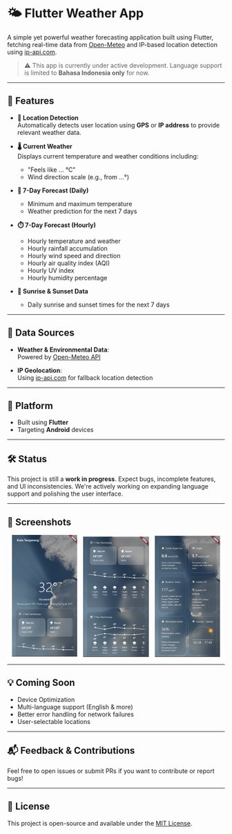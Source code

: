 # 🌤️ Flutter Weather App

A simple yet powerful weather forecasting application built using Flutter, fetching real-time data from [Open-Meteo](https://open-meteo.com/) and IP-based location detection using [ip-api.com](http://ip-api.com/json/).

> ⚠️ This app is currently under active development. Language support is limited to **Bahasa Indonesia only** for now.

---

## 🚀 Features

- **📍 Location Detection**  
  Automatically detects user location using **GPS** or **IP address** to provide relevant weather data.

- **🌡️ Current Weather**  
  Displays current temperature and weather conditions including:
  - "Feels like ... °C"
  - Wind direction scale (e.g., from ...°)

- **📅 7-Day Forecast (Daily)**  
  - Minimum and maximum temperature
  - Weather prediction for the next 7 days

- **⏱️ 7-Day Forecast (Hourly)**  
  - Hourly temperature and weather
  - Hourly rainfall accumulation
  - Hourly wind speed and direction
  - Hourly air quality index (AQI)
  - Hourly UV index
  - Hourly humidity percentage

- **🌅 Sunrise & Sunset Data**  
  - Daily sunrise and sunset times for the next 7 days

---

## 📡 Data Sources

- **Weather & Environmental Data**:  
  Powered by [Open-Meteo API](https://open-meteo.com/)

- **IP Geolocation**:  
  Using [ip-api.com](http://ip-api.com/json/) for fallback location detection

---

## 📱 Platform

- Built using **Flutter**
- Targeting **Android** devices

---

## 🛠️ Status

This project is still a **work in progress**. Expect bugs, incomplete features, and UI inconsistencies. We're actively working on expanding language support and polishing the user interface.

---

## 📸 Screenshots

<p align="center">
  <img src="assets/images/screenshot1.png" alt="Screenshot 1" width="30%" style="margin-right: 10px;"/>
  <img src="assets/images/screenshot2.png" alt="Screenshot 2" width="30%" style="margin-right: 10px;"/>
  <img src="assets/images/screenshot3.png" alt="Screenshot 3" width="30%"/>
</p>

---

## 💡 Coming Soon

- Device Optimization
- Multi-language support (English & more)
- Better error handling for network failures
- User-selectable locations

---

## 📬 Feedback & Contributions

Feel free to open issues or submit PRs if you want to contribute or report bugs!

---

## 🔖 License

This project is open-source and available under the [MIT License](LICENSE).

